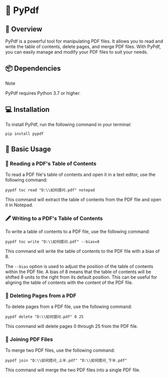 # 🚀 PyPdf

## 🌟 Overview

PyPdf is a powerful tool for manipulating PDF files. It allows you to read and write the table of contents, delete pages, and merge PDF files. With PyPdf, you can easily manage and modify your PDF files to suit your needs.

## 📦 Dependencies

> [!NOTE]
> PyPdf requires Python 3.7 or higher.

## 💻 Installation

To install PyPdf, run the following command in your terminal:

```
pip install pypdf
```

## 🚀 Basic Usage

### 📖 Reading a PDF's Table of Contents

To read a PDF file's table of contents and open it in a text editor, use the following command:

```
pypdf toc read "D:\\如何提问.pdf" notepad
```

This command will extract the table of contents from the PDF file and open it in Notepad.

### 🖋️ Writing to a PDF's Table of Contents

To write a table of contents to a PDF file, use the following command:

```
pypdf toc write "D:\\如何提问.pdf" --bias=8
```

This command will write the table of contents to the PDF file
with a bias of 8.

The `--bias` option is used to adjust the position of the table of contents within the PDF file. A bias of 8 means that the table of contents will be shifted 8 units to the right from its default position. This can be useful for aligning the table of contents with the content of the PDF file.

### 🚫 Deleting Pages from a PDF

To delete pages from a PDF file, use the following command:

```
pypdf delete "D:\\如何提问.pdf" 0 25
```

This command will delete pages 0 through 25 from the PDF file.

### 🔄 Joining PDF Files

To merge two PDF files, use the following command:

```
pypdf join "D:\\如何提问_上半.pdf" "D:\\如何提问_下半.pdf"
```

This command will merge the two PDF files into a single PDF file.
